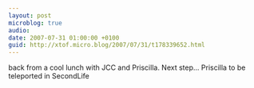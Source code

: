 ```yaml
---
layout: post
microblog: true
audio: 
date: 2007-07-31 01:00:00 +0100
guid: http://xtof.micro.blog/2007/07/31/t178339652.html
---
```

back from a cool lunch with JCC and Priscilla. Next step... Priscilla to be teleported in SecondLife

